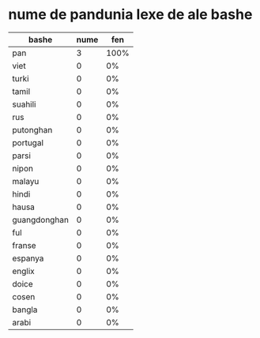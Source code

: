 # nume de pandunia lexe de ale bashe

| bashe | nume  | fen |
|-------|-------|-----|
| pan | 3 | 100% |
| viet | 0 | 0% |
| turki | 0 | 0% |
| tamil | 0 | 0% |
| suahili | 0 | 0% |
| rus | 0 | 0% |
| putonghan | 0 | 0% |
| portugal | 0 | 0% |
| parsi | 0 | 0% |
| nipon | 0 | 0% |
| malayu | 0 | 0% |
| hindi | 0 | 0% |
| hausa | 0 | 0% |
| guangdonghan | 0 | 0% |
| ful | 0 | 0% |
| franse | 0 | 0% |
| espanya | 0 | 0% |
| englix | 0 | 0% |
| doice | 0 | 0% |
| cosen | 0 | 0% |
| bangla | 0 | 0% |
| arabi | 0 | 0% |

